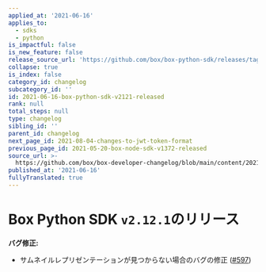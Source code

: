 ```yaml
---
applied_at: '2021-06-16'
applies_to:
  - sdks
  - python
is_impactful: false
is_new_feature: false
release_source_url: 'https://github.com/box/box-python-sdk/releases/tag/v2.12.1'
collapse: true
is_index: false
category_id: changelog
subcategory_id: ''
id: 2021-06-16-box-python-sdk-v2121-released
rank: null
total_steps: null
type: changelog
sibling_id: ''
parent_id: changelog
next_page_id: 2021-08-04-changes-to-jwt-token-format
previous_page_id: 2021-05-20-box-node-sdk-v1372-released
source_url: >-
  https://github.com/box/box-developer-changelog/blob/main/content/2021/06-16-box-python-sdk-v2121-released.md
published_at: '2021-06-16'
fullyTranslated: true
---
```

# Box Python SDK `v2.12.1`のリリース

**バグ修正:**

* サムネイルレプリゼンテーションが見つからない場合のバグの修正 ([#597][1])

[1]: https://github.com/box/box-python-sdk/pull/597
